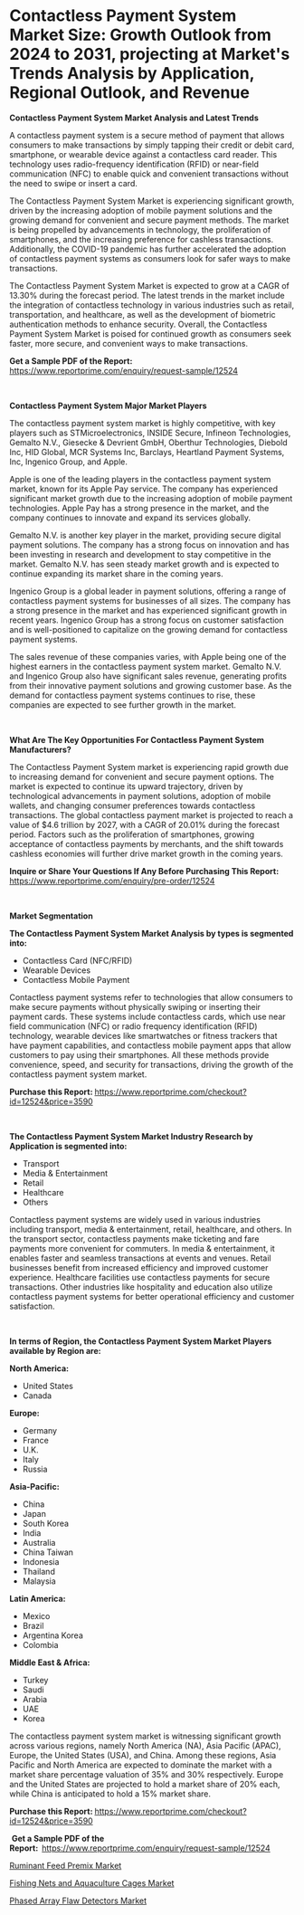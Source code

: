 <p><h1>Contactless Payment System Market Size: Growth Outlook from 2024 to 2031, projecting at Market's Trends Analysis by Application, Regional Outlook, and Revenue</h1></p><p><strong>Contactless Payment System Market Analysis and Latest Trends</strong></p>
<p><p>A contactless payment system is a secure method of payment that allows consumers to make transactions by simply tapping their credit or debit card, smartphone, or wearable device against a contactless card reader. This technology uses radio-frequency identification (RFID) or near-field communication (NFC) to enable quick and convenient transactions without the need to swipe or insert a card.</p><p>The Contactless Payment System Market is experiencing significant growth, driven by the increasing adoption of mobile payment solutions and the growing demand for convenient and secure payment methods. The market is being propelled by advancements in technology, the proliferation of smartphones, and the increasing preference for cashless transactions. Additionally, the COVID-19 pandemic has further accelerated the adoption of contactless payment systems as consumers look for safer ways to make transactions.</p><p>The Contactless Payment System Market is expected to grow at a CAGR of 13.30% during the forecast period. The latest trends in the market include the integration of contactless technology in various industries such as retail, transportation, and healthcare, as well as the development of biometric authentication methods to enhance security. Overall, the Contactless Payment System Market is poised for continued growth as consumers seek faster, more secure, and convenient ways to make transactions.</p></p>
<p><strong>Get a Sample PDF of the Report:&nbsp;</strong> <a href="https://www.reportprime.com/enquiry/request-sample/12524">https://www.reportprime.com/enquiry/request-sample/12524</a></p>
<p>&nbsp;</p>
<p><strong>Contactless Payment System Major Market Players</strong></p>
<p><p>The contactless payment system market is highly competitive, with key players such as STMicroelectronics, INSIDE Secure, Infineon Technologies, Gemalto N.V., Giesecke & Devrient GmbH, Oberthur Technologies, Diebold Inc, HID Global, MCR Systems Inc, Barclays, Heartland Payment Systems, Inc, Ingenico Group, and Apple.</p><p>Apple is one of the leading players in the contactless payment system market, known for its Apple Pay service. The company has experienced significant market growth due to the increasing adoption of mobile payment technologies. Apple Pay has a strong presence in the market, and the company continues to innovate and expand its services globally.</p><p>Gemalto N.V. is another key player in the market, providing secure digital payment solutions. The company has a strong focus on innovation and has been investing in research and development to stay competitive in the market. Gemalto N.V. has seen steady market growth and is expected to continue expanding its market share in the coming years.</p><p>Ingenico Group is a global leader in payment solutions, offering a range of contactless payment systems for businesses of all sizes. The company has a strong presence in the market and has experienced significant growth in recent years. Ingenico Group has a strong focus on customer satisfaction and is well-positioned to capitalize on the growing demand for contactless payment systems.</p><p>The sales revenue of these companies varies, with Apple being one of the highest earners in the contactless payment system market. Gemalto N.V. and Ingenico Group also have significant sales revenue, generating profits from their innovative payment solutions and growing customer base. As the demand for contactless payment systems continues to rise, these companies are expected to see further growth in the market.</p></p>
<p>&nbsp;</p>
<p><strong>What Are The Key Opportunities For Contactless Payment System Manufacturers?</strong></p>
<p><p>The Contactless Payment System market is experiencing rapid growth due to increasing demand for convenient and secure payment options. The market is expected to continue its upward trajectory, driven by technological advancements in payment solutions, adoption of mobile wallets, and changing consumer preferences towards contactless transactions. The global contactless payment market is projected to reach a value of $4.6 trillion by 2027, with a CAGR of 20.01% during the forecast period. Factors such as the proliferation of smartphones, growing acceptance of contactless payments by merchants, and the shift towards cashless economies will further drive market growth in the coming years.</p></p>
<p><strong>Inquire or Share Your Questions If Any Before Purchasing This Report:</strong> <a href="https://www.reportprime.com/enquiry/pre-order/12524">https://www.reportprime.com/enquiry/pre-order/12524</a></p>
<p>&nbsp;</p>
<p><strong>Market Segmentation</strong></p>
<p><strong>The Contactless Payment System Market Analysis by types is segmented into:</strong></p>
<p><ul><li>Contactless Card (NFC/RFID)</li><li>Wearable Devices</li><li>Contactless Mobile Payment</li></ul></p>
<p><p>Contactless payment systems refer to technologies that allow consumers to make secure payments without physically swiping or inserting their payment cards. These systems include contactless cards, which use near field communication (NFC) or radio frequency identification (RFID) technology, wearable devices like smartwatches or fitness trackers that have payment capabilities, and contactless mobile payment apps that allow customers to pay using their smartphones. All these methods provide convenience, speed, and security for transactions, driving the growth of the contactless payment system market.</p></p>
<p><strong>Purchase this Report:&nbsp;</strong><a href="https://www.reportprime.com/checkout?id=12524&price=3590">https://www.reportprime.com/checkout?id=12524&price=3590</a></p>
<p>&nbsp;</p>
<p><strong>The Contactless Payment System Market Industry Research by Application is segmented into:</strong></p>
<p><ul><li>Transport</li><li>Media & Entertainment</li><li>Retail</li><li>Healthcare</li><li>Others</li></ul></p>
<p><p>Contactless payment systems are widely used in various industries including transport, media & entertainment, retail, healthcare, and others. In the transport sector, contactless payments make ticketing and fare payments more convenient for commuters. In media & entertainment, it enables faster and seamless transactions at events and venues. Retail businesses benefit from increased efficiency and improved customer experience. Healthcare facilities use contactless payments for secure transactions. Other industries like hospitality and education also utilize contactless payment systems for better operational efficiency and customer satisfaction.</p></p>
<p>&nbsp;</p>
<p><strong>In terms of Region, the Contactless Payment System Market Players available by Region are:</strong></p>
<p>
    <p> <strong> North America: </strong>
        <ul>
            <li>United States</li>
            <li>Canada</li>
        </ul>
        </p> 
    <p> <strong> Europe: </strong>
        <ul>
            <li>Germany</li>
            <li>France</li>
            <li>U.K.</li>
            <li>Italy</li>
            <li>Russia</li>
        </ul>
        </p> 
    <p> <strong> Asia-Pacific: </strong>
        <ul>
            <li>China</li>
            <li>Japan</li>
            <li>South Korea</li>
            <li>India</li>
            <li>Australia</li>
            <li>China Taiwan</li>
            <li>Indonesia</li>
            <li>Thailand</li>
            <li>Malaysia</li>
        </ul>
        </p> 
    <p> <strong> Latin America: </strong>
        <ul>
            <li>Mexico</li>
            <li>Brazil</li>
            <li>Argentina Korea</li>
            <li>Colombia</li>
        </ul>
        </p> 
    <p> <strong> Middle East & Africa: </strong>
        <ul>
            <li>Turkey</li>
            <li>Saudi</li>
            <li>Arabia</li>
            <li>UAE</li>
            <li>Korea</li>
        </ul>
    </p>
    </p>
<p><p>The contactless payment system market is witnessing significant growth across various regions, namely North America (NA), Asia Pacific (APAC), Europe, the United States (USA), and China. Among these regions, Asia Pacific and North America are expected to dominate the market with a market share percentage valuation of 35% and 30% respectively. Europe and the United States are projected to hold a market share of 20% each, while China is anticipated to hold a 15% market share.</p></p>
<p><strong>Purchase this Report: </strong><a href="https://www.reportprime.com/checkout?id=12524&price=3590">https://www.reportprime.com/checkout?id=12524&price=3590</a></p>
<p>&nbsp;<strong>Get a Sample PDF of the Report:&nbsp;&nbsp;</strong><a href="https://www.reportprime.com/enquiry/request-sample/12524">https://www.reportprime.com/enquiry/request-sample/12524</a></p>
<p><strong></strong></p>
<p><p><a href="https://issuu.com/reportprime-2/docs/ruminant-feed-premix-market-size-2030.pptx">Ruminant Feed Premix Market</a></p><p><a href="https://issuu.com/reportprime-2/docs/fishing-nets-and-aquaculture-cages-market-size-203">Fishing Nets and Aquaculture Cages Market</a></p><p><a href="https://view.publitas.com/reportprime-1/phased-array-flaw-detectors-market-furnish-information-about-market-size-market-share-market-dynamics-and-projections-spanning-from-2024-to-2031/">Phased Array Flaw Detectors Market</a></p></p>